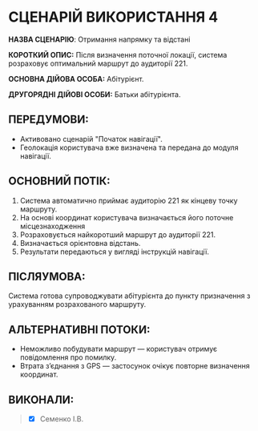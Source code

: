 # СЦЕНАРІЙ ВИКОРИСТАННЯ 4

**НАЗВА СЦЕНАРІЮ**:	Отримання напрямку та відстані

**КОРОТКИЙ ОПИС:** Після визначення поточної локації, система розраховує оптимальний маршрут до аудиторії 221.

**ОСНОВНА ДІЙОВА ОСОБА:** Абітурієнт.

**ДРУГОРЯДНІ ДІЙОВІ ОСОБИ:** Батьки абітурієнта.

## ПЕРЕДУМОВИ:

* Активовано сценарій "Початок навігації".
* Геолокація користувача вже визначена та передана до модуля навігації.

## ОСНОВНИЙ ПОТІК:
1.	Система автоматично приймає аудиторію 221 як кінцеву точку маршруту.
2.	На основі координат користувача визначається його поточне місцезнаходження
3.	Розраховується найкоротший маршрут до аудиторії 221.
4.	Визначається орієнтовна відстань.
5.	Результати передаються у вигляді інструкцій навігації.

## ПІСЛЯУМОВА:

Система готова супроводжувати абітурієнта до пункту призначення з урахуванням розрахованого маршруту.

## АЛЬТЕРНАТИВНІ ПОТОКИ:

* Неможливо побудувати маршрут — користувач отримує повідомлення про помилку.
* Втрата з’єднання з GPS — застосунок очікує повторне визначення координат.

## ВИКОНАЛИ:
>- [x] Семенко І.В.
